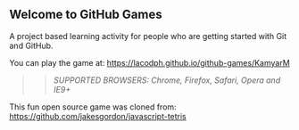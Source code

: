 ## Welcome to GitHub Games

A project based learning activity for people who are getting started with Git and GitHub.

You can play the game at: https://lacodph.github.io/github-games/KamyarM

>> _*SUPPORTED BROWSERS*: Chrome, Firefox, Safari, Opera and IE9+_

This fun open source game was cloned from: https://github.com/jakesgordon/javascript-tetris
